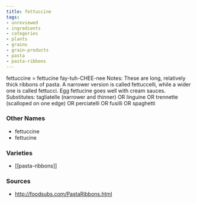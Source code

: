 ```yaml
---
title: fettuccine
tags:
- unreviewed
- ingredients
- categories
- plants
- grains
- grain-products
- pasta
- pasta-ribbons
---
```

fettuccine = fettucine fay-tuh-CHEE-nee Notes: These are long, relatively thick ribbons of pasta. A narrower version is called fettuccelli, while a wider one is called fettucci. Egg fettucine goes well with cream sauces. Substitutes: tagliatelle (narrower and thinner) OR linguine OR trennette (scalloped on one edge) OR perciatelli OR fusilli OR spaghetti

### Other Names

* fettuccine
* fettucine

### Varieties

* [[pasta-ribbons]]

### Sources
* http://foodsubs.com/PastaRibbons.html
